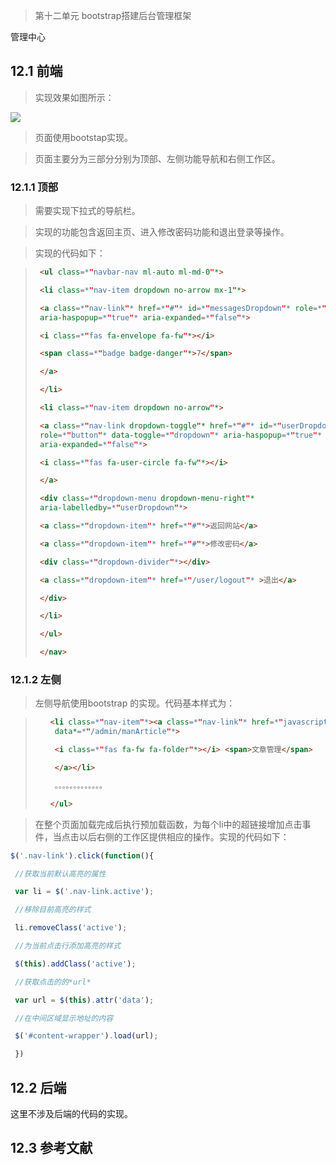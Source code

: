 >   第十二单元 bootstrap搭建后台管理框架

管理中心

## 12.1 前端

>   实现效果如图所示：

![](media/9bf6c868fb59c5fadaace0e5754e223d.png)

>   页面使用bootstap实现。

>   页面主要分为三部分分别为顶部、左侧功能导航和右侧工作区。

### 12.1.1 顶部

>   需要实现下拉式的导航栏。

>   实现的功能包含返回主页、进入修改密码功能和退出登录等操作。

>   实现的代码如下：

>   ```html
>    <ul class=*"navbar-nav ml-auto ml-md-0"*>
>   
>    <li class=*"nav-item dropdown no-arrow mx-1"*>
>   
>    <a class=*"nav-link"* href=*"#"* id=*"messagesDropdown"* role=*"button"*
>    aria-haspopup=*"true"* aria-expanded=*"false"*>
>   
>    <i class=*"fas fa-envelope fa-fw"*></i>
>   
>    <span class=*"badge badge-danger"*>7</span>
>   
>    </a>
>   
>    </li>
>   
>    <li class=*"nav-item dropdown no-arrow"*>
>   
>    <a class=*"nav-link dropdown-toggle"* href=*"#"* id=*"userDropdown"*
>    role=*"button"* data-toggle=*"dropdown"* aria-haspopup=*"true"*
>    aria-expanded=*"false"*>
>   
>    <i class=*"fas fa-user-circle fa-fw"*></i>
>   
>    </a>
>   
>    <div class=*"dropdown-menu dropdown-menu-right"*
>    aria-labelledby=*"userDropdown"*>
>   
>    <a class=*"dropdown-item"* href=*"#"*>返回网站</a>
>   
>    <a class=*"dropdown-item"* href=*"#"*>修改密码</a>
>   
>    <div class=*"dropdown-divider"*></div>
>   
>    <a class=*"dropdown-item"* href=*"/user/logout"* >退出</a>
>   
>    </div>
>   
>    </li>
>   
>    </ul>
>   
>    </nav>
>   ```
>
>   

### 12.1.2 左侧

>   左侧导航使用bootstrap 的实现。代码基本样式为：

>    <ul class=*"sidebar navbar-nav"* >
>    
>
>   ```html
>   <li class=*"nav-item"*><a class=*"nav-link"* href=*"javascript:void(0)"
>    data*=*"/admin/manArticle"*>
>   
>    <i class=*"fas fa-fw fa-folder"*></i> <span>文章管理</span>
>   
>    </a></li>
>   
>    。。。。。。。。。。。。。
>   
>   </ul>
>   ```
>
>
>   
>

>   在整个页面加载完成后执行预加载函数，为每个li中的超链接增加点击事件，当点击以后右侧的工作区提供相应的操作。实现的代码如下：

 

```javascript
$('.nav-link').click(function(){

 //获取当前默认高亮的属性

 var li = $('.nav-link.active');

 //移除目前高亮的样式

 li.removeClass('active');

 //为当前点击行添加高亮的样式

 $(this).addClass('active');

 //获取点击的的*url*

 var url = $(this).attr('data');

 //在中间区域显示地址的内容

 $('#content-wrapper').load(url);

 })
```



## 12.2 后端

这里不涉及后端的代码的实现。

## 12.3 参考文献